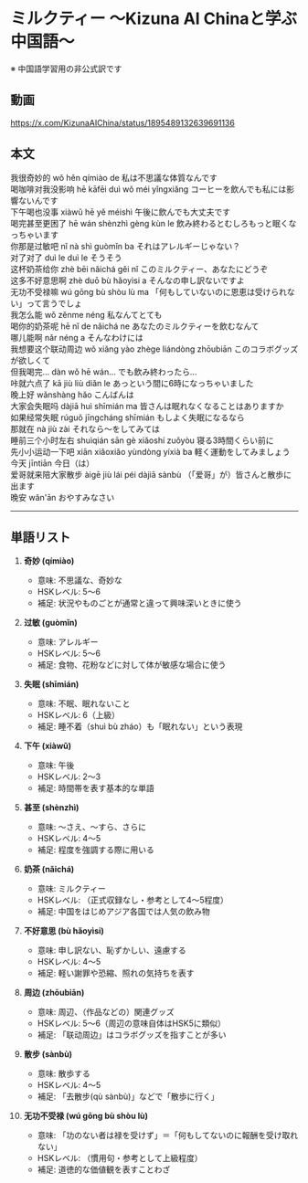 # ミルクティー 〜Kizuna AI Chinaと学ぶ中国語〜
※ 中国語学習用の非公式訳です

## 動画
https://x.com/KizunaAIChina/status/1895489132639691136

## 本文

我很奇妙的 wǒ hěn qímiào de 私は不思議な体質なんです  
喝咖啡对我没影响 hē kāfēi duì wǒ méi yǐngxiǎng コーヒーを飲んでも私には影響ないんです  
下午喝也没事 xiàwǔ hē yě méishì 午後に飲んでも大丈夫です  
喝完甚至更困了 hē wán shènzhì gèng kùn le 飲み終わるとむしろもっと眠くなっちゃいます  
你那是过敏吧 nǐ nà shì guòmǐn ba それはアレルギーじゃない？  
对了对了 duì le duì le そうそう  
这杯奶茶给你 zhè bēi nǎichá gěi nǐ このミルクティー、あなたにどうぞ  
这多不好意思啊 zhè duō bù hǎoyìsi a そんなの申し訳ないですよ  
无功不受禄嘛 wú gōng bù shòu lù ma 「何もしていないのに恩恵は受けられない」って言うでしょ  
我怎么能 wǒ zěnme néng 私なんてとても  
喝你的奶茶呢 hē nǐ de nǎichá ne あなたのミルクティーを飲むなんて  
哪儿能啊 nǎr néng a そんなわけには  
我想要这个联动周边 wǒ xiǎng yào zhège liándòng zhōubiān このコラボグッズが欲しくて  
但我喝完… dàn wǒ hē wán… でも飲み終わったら…  
咔就六点了 kā jiù liù diǎn le あっという間に6時になっちゃいました  
晚上好 wǎnshàng hǎo こんばんは  
大家会失眠吗 dàjiā huì shīmián ma 皆さんは眠れなくなることはありますか  
如果经常失眠 rúguǒ jīngcháng shīmián もしよく失眠になるなら  
那就在 nà jiù zài それなら〜をしてみては  
睡前三个小时左右 shuìqián sān gè xiǎoshí zuǒyòu 寝る3時間くらい前に  
先小小运动一下吧 xiān xiǎoxiǎo yùndòng yíxià ba 軽く運動をしてみましょう  
今天 jīntiān 今日（は）  
爱哥就来陪大家散步 àigē jiù lái péi dàjiā sànbù （「爱哥」が）皆さんと散歩に出ます  
晚安 wǎn'ān おやすみなさい  

---

## 単語リスト

1. **奇妙 (qímiào)**  
   - 意味: 不思議な、奇妙な  
   - HSKレベル: 5〜6  
   - 補足: 状況やものごとが通常と違って興味深いときに使う  

2. **过敏 (guòmǐn)**  
   - 意味: アレルギー  
   - HSKレベル: 5〜6  
   - 補足: 食物、花粉などに対して体が敏感な場合に使う  

3. **失眠 (shīmián)**  
   - 意味: 不眠、眠れないこと  
   - HSKレベル: 6（上級）  
   - 補足: 睡不着（shuì bù zháo）も「眠れない」という表現  

4. **下午 (xiàwǔ)**  
   - 意味: 午後  
   - HSKレベル: 2〜3  
   - 補足: 時間帯を表す基本的な単語  

5. **甚至 (shènzhì)**  
   - 意味: 〜さえ、〜すら、さらに  
   - HSKレベル: 4〜5  
   - 補足: 程度を強調する際に用いる  

6. **奶茶 (nǎichá)**  
   - 意味: ミルクティー  
   - HSKレベル: （正式収録なし・参考として4〜5程度）  
   - 補足: 中国をはじめアジア各国では人気の飲み物  

7. **不好意思 (bù hǎoyìsi)**  
   - 意味: 申し訳ない、恥ずかしい、遠慮する  
   - HSKレベル: 4〜5  
   - 補足: 軽い謝罪や恐縮、照れの気持ちを表す  

8. **周边 (zhōubiān)**  
   - 意味: 周辺、（作品などの）関連グッズ  
   - HSKレベル: 5〜6（周辺の意味自体はHSK5に類似）  
   - 補足: 「联动周边」はコラボグッズを指すことが多い  

9. **散步 (sànbù)**  
   - 意味: 散歩する  
   - HSKレベル: 4〜5  
   - 補足: 「去散步(qù sànbù)」などで「散歩に行く」  

10. **无功不受禄 (wú gōng bù shòu lù)**  
    - 意味: 「功のない者は禄を受けず」＝「何もしてないのに報酬を受け取れない」  
    - HSKレベル: （慣用句・参考として上級程度）  
    - 補足: 道徳的な価値観を表すことわざ
